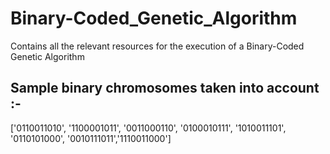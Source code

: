 # Binary-Coded_Genetic_Algorithm
Contains all the relevant resources for the execution of a Binary-Coded Genetic Algorithm

## Sample binary chromosomes taken into account :-
 ['0110011010', '1100001011', '0011000110', '0100010111', '1010011101', '0110101000', '0010111011','1110011000']
